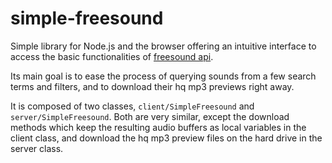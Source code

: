 # simple-freesound

Simple library for Node.js and the browser offering an intuitive interface to
access the basic functionalities of
[freesound api](http://freesound.org/docs/api/).

Its main goal is to ease the process of querying sounds from a few search terms
and filters, and to download their hq mp3 previews right away.

It is composed of two classes,
`client/SimpleFreesound` and `server/SimpleFreesound`.
Both are very similar, except the download methods which keep the resulting
audio buffers as local variables in the client class, and download the hq mp3
preview files on the hard drive in the server class.
